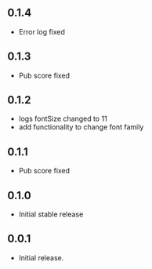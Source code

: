## 0.1.4

* Error log fixed

## 0.1.3

* Pub score fixed

## 0.1.2

* logs fontSize changed to 11
* add functionality to change font family

## 0.1.1

* Pub score fixed

## 0.1.0

* Initial stable release

## 0.0.1

* Initial release.
